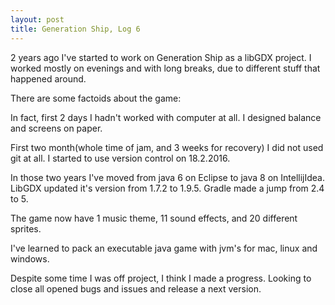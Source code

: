 ```yaml
---
layout: post
title: Generation Ship, Log 6
---
```


2 years ago I've started to work on Generation Ship as a libGDX project. I worked mostly on evenings and with long breaks, due to different stuff that happened around. 

There are some factoids about the game:

In fact, first 2 days I hadn't worked with computer at all. I designed balance and screens on paper.

First two month(whole time of jam, and 3 weeks for recovery) I did not used git at all. I started to use version control on 18.2.2016.

In those two years I've moved from java 6 on Eclipse to java 8 on IntellijIdea. LibGDX updated it's version from 1.7.2 to 1.9.5. Gradle made a jump from 2.4 to 5.

The game now have 1 music theme, 11  sound effects, and 20 different sprites. 

I've learned to pack an executable java game with jvm's for mac, linux and windows.

Despite some time I was off project, I think I made a progress. Looking to close all opened bugs and issues and release a next version.